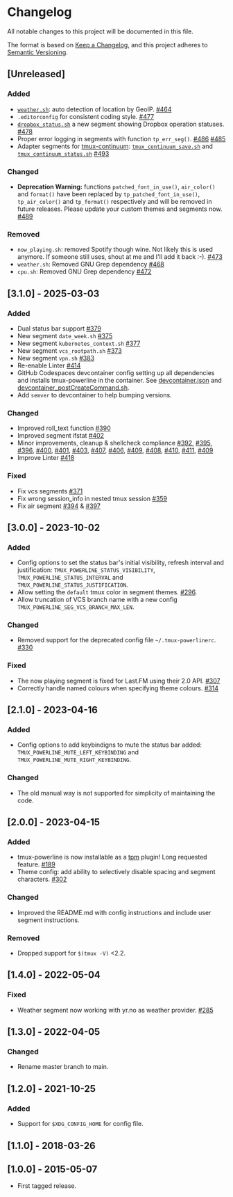 <!-- markdownlint-disable no-duplicate-heading -->
# Changelog
All notable changes to this project will be documented in this file.

The format is based on [Keep a Changelog](https://keepachangelog.com/en/1.0.0/),
and this project adheres to [Semantic Versioning](https://semver.org/spec/v2.0.0.html).

## [Unreleased]
### Added
- [`weather.sh`](segments/weather.sh): auto detection of location by GeoIP. [#464](https://github.com/erikw/tmux-powerline/pull/464)
- `.editorconfig` for consistent coding style. [#477](https://github.com/erikw/tmux-powerline/pull/477)
- [`dropbox_status.sh`](segments/dropbox_status.sh) a new segment showing Dropbox operation statuses. [#478](https://github.com/erikw/tmux-powerline/pull/478)
- Proper error logging in segments with function `tp_err_seg()`. [#486](https://github.com/erikw/tmux-powerline/pull/486) [#485](https://github.com/erikw/tmux-powerline/pull/485)
- Adapter segments for [tmux-continuum](https://github.com/tmux-plugins/tmux-continuum/): [`tmux_continuum_save.sh`](segments/tmux_continuum_save.sh) and [`tmux_continuum_status.sh`](segments/tmux_continuum_status.sh) [#493](https://github.com/erikw/tmux-powerline/pull/493)
### Changed
- **Deprecation Warning:** functions `patched_font_in_use()`, `air_color()` and `format()` have been replaced by `tp_patched_font_in_use()`, `tp_air_color()` and `tp_format()` respectively and will be removed in future releases.
Please update your custom themes and segments now. [#489](https://github.com/erikw/tmux-powerline/pull/489)
### Removed
- `now_playing.sh`: removed Spotify though wine. Not likely this is used anymore. If someone still uses, shout at me and I'll add it back :-). [#473](https://github.com/erikw/tmux-powerline/pull/473)
- `weather.sh`: Removed GNU Grep dependency [#468](https://github.com/erikw/tmux-powerline/pull/468)
- `cpu.sh`:  Removed GNU Grep dependency [#472](https://github.com/erikw/tmux-powerline/pull/472)


## [3.1.0] - 2025-03-03
### Added
- Dual status bar support [#379](https://github.com/erikw/tmux-powerline/issues/379)
- New segment `date_week.sh` [#375](https://github.com/erikw/tmux-powerline/issues/375)
- New segment `kubernetes_context.sh` [#377](https://github.com/erikw/tmux-powerline/issues/377)
- New segment `vcs_rootpath.sh` [#373](https://github.com/erikw/tmux-powerline/issues/374)
- New segment `vpn.sh` [#383](https://github.com/erikw/tmux-powerline/issues/383)
- Re-enable Linter [#414](https://github.com/erikw/tmux-powerline/pull/414)
- GitHub Codespaces devcontainer config setting up all dependencies and installs tmux-powerline in the container. See [devcontainer.json](.devcontainer/devcontainer.json) and [devcontainer_postCreateCommand.sh](scripts/devcontainer_postCreateCommand.sh).
- Add `semver` to devcontainer to help bumping versions.

### Changed
- Improved roll_text function [#390](https://github.com/erikw/tmux-powerline/issues/390)
- Improved segment ifstat [#402](https://github.com/erikw/tmux-powerline/issues/402)
- Minor improvements, cleanup & shellcheck compliance
  [#392](https://github.com/erikw/tmux-powerline/pull/392), [#395](https://github.com/erikw/tmux-powerline/pull/395), [#396](https://github.com/erikw/tmux-powerline/pull/396), [#400](https://github.com/erikw/tmux-powerline/pull/400),
  [#401](https://github.com/erikw/tmux-powerline/pull/401), [#403](https://github.com/erikw/tmux-powerline/pull/403), [#407](https://github.com/erikw/tmux-powerline/pull/407), [#406](https://github.com/erikw/tmux-powerline/pull/406),
  [#409](https://github.com/erikw/tmux-powerline/pull/409), [#408](https://github.com/erikw/tmux-powerline/pull/408), [#410](https://github.com/erikw/tmux-powerline/pull/410), [#411](https://github.com/erikw/tmux-powerline/pull/411),
  [#409](https://github.com/erikw/tmux-powerline/pull/412)
- Improve Linter [#418](https://github.com/erikw/tmux-powerline/pull/418)
### Fixed
- Fix vcs segments [#371](https://github.com/erikw/tmux-powerline/issues/371)
- Fix wrong session_info in nested tmux session [#359](https://github.com/erikw/tmux-powerline/issues/359)
- Fix air segment [#394](https://github.com/erikw/tmux-powerline/pull/394) & [#397](https://github.com/erikw/tmux-powerline/pull/397)


## [3.0.0] - 2023-10-02
### Added
- Config options to set the status bar's initial visibility, refresh interval and justification: `TMUX_POWERLINE_STATUS_VISIBILITY`, `TMUX_POWERLINE_STATUS_INTERVAL` and `TMUX_POWERLINE_STATUS_JUSTIFICATION`.
- Allow setting the `default` tmux color in segment themes. [#296](https://github.com/erikw/tmux-powerline/issues/296).
- Allow truncation of VCS branch name with a new config `TMUX_POWERLINE_SEG_VCS_BRANCH_MAX_LEN`.
### Changed
- Removed support for the deprecated config file `~/.tmux-powerlinerc`. [#330](https://github.com/erikw/tmux-powerline/issues/330)
### Fixed
- The now playing segment is fixed for Last.FM using their 2.0 API. [#307](https://github.com/erikw/tmux-powerline/issues/307)
- Correctly handle named colours when specifying theme colours. [#314](https://github.com/erikw/tmux-powerline/issues/314)

## [2.1.0] - 2023-04-16
### Added
- Config options to add keybindigns to mute the status bar added: `TMUX_POWERLINE_MUTE_LEFT_KEYBINDING` and `TMUX_POWERLINE_MUTE_RIGHT_KEYBINDING`.
### Changed
- The old manual way is not supported for simplicity of maintaining the code.

## [2.0.0] - 2023-04-15
### Added
- tmux-powerline is now installable as a [tpm](https://github.com/tmux-plugins/tpm) plugin! Long requested feature. [#189](https://github.com/erikw/tmux-powerline/issues/189)
- Theme config: add ability to selectively disable spacing and segment characters. [#302](https://github.com/erikw/tmux-powerline/pull/302)
### Changed
- Improved the README.md with config instructions and include user segment instructions.
### Removed
- Dropped support for `$(tmux -V)` <2.2.

## [1.4.0] - 2022-05-04
### Fixed
- Weather segment now working with yr.no as weather provider. [#285](https://github.com/erikw/tmux-powerline/pull/285)

## [1.3.0] - 2022-04-05
### Changed
- Rename master branch to main.

## [1.2.0] - 2021-10-25
### Added
- Support for `$XDG_CONFIG_HOME` for config file.

## [1.1.0] - 2018-03-26

## [1.0.0] - 2015-05-07
- First tagged release.
